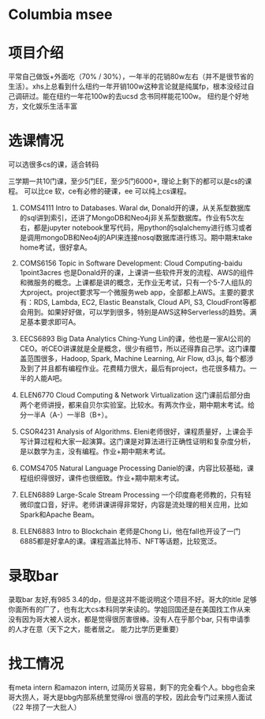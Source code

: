 # Columbia msee

# 项目介绍

平常自己做饭+外面吃（70% / 30%），一年半的花销80w左右（并不是很节省的生活）。xhs上总看到什么纽约一年开销100w这种言论就是纯属fp，根本没经过自己调研过。能在纽约一年花100w的去ucsd 念书同样能花100w。
纽约是个好地方，文化娱乐生活丰富
# 选课情况
可以选很多cs的课，适合转码

三学期一共10门课，至少5门EE，至少5门6000+, 理论上剩下的都可以是cs的课程。
可以比ce 软，ce有必修的硬课，ee 可以纯上cs课程。

1. COMS4111 Intro to Databases. Waral dи,
Donald开的课，从关系型数据库的sql讲到索引，还讲了MongoDB和Neo4j非关系型数据库。作业有5次左右，都是jupyter notebook里写代码，用python的sqlalchemy进行练习或者是调用mongoDB和Neo4j的API来连接nosql数据库进行练习。期中期末take home考试，很好拿A。

2. COMS6156 Topic in Software Development: Cloud Computing-baidu 1point3acres
也是Donald开的课，上课讲一些软件开发的流程、AWS的组件和微服务的概念。上课都是讲的概念，无作业无考试，只有一个5-7人组队的大project。project要求写一个微服务web app，全部都上AWS。主要的要求有：RDS, Lambda, EC2, Elastic Beanstalk, Cloud API, S3, CloudFront等都会用到。如果好好做，可以学到很多，特别是AWS这种Serverless的趋势。满足基本要求即可A。

3. EECS6893 Big Data Analytics
Ching-Yung Lin的课，他也是一家AI公司的CEO。听CEO讲课就是全是概念，很少有细节，所以还得靠自己学。这门课覆盖范围很多，Hadoop, Spark, Machine Learning, Air Flow, d3.js, 每个都涉及到了并且都有编程作业。花费精力很大，最后有project，也花很多精力。一半的人能A吧。

4. ELEN6770 Cloud Computing & Network Virtualization
这门课前后部分由两个老师讲授，都来自贝尔实验室。比较水。有两次作业，期中期末考试。给分一半A（A-）一半B（B+）。

5. CSOR4231 Analysis of Algorithms.
Eleni老师很好，课程质量好，上课会手写计算过程和大家一起演算。这门课是对算法进行正确性证明和复杂度分析，是以数学为主，没有编程。作业+期中期末考试。
6. COMS4705 Natural Language Processing
Daniel的课，内容比较基础，课程组织得很好，课件也很细致。作业+期中期末考试。
7. ELEN6889 Large-Scale Stream Processing
一个印度裔老师教的，只有轻微印度口音，好评。老师讲课讲得非常好，内容是流处理的相关应用，比如Spark和Apache Beam。
8. ELEN6883 Intro to Blockchain
老师是Chong Li，他在fall也开设了一门6885都是好拿A的课。课程涵盖比特币、NFT等话题，比较宽泛。


# 录取bar 
录取bar 友好,有985 3.4的dp，但是这并不能说明这个项目不好。哥大的title 足够你面所有的厂了，也有北大cs本科同学来读的。学姐回国还是在美国找工作从来没有因为哥大被人说水，都是觉得很厉害很棒。没有人在乎那个bar, 只有申请季的人才在意（天下之大，能者居之。 能力比学历更重要）

# 找工情况
有meta intern 和amazon intern, 过简历关容易，剩下的完全看个人。bbg也会来哥大捞人，哥大是bbg内部系统里觉得roi 很高的学校，因此会专门过来捞人面试（22 年捞了一大批人）